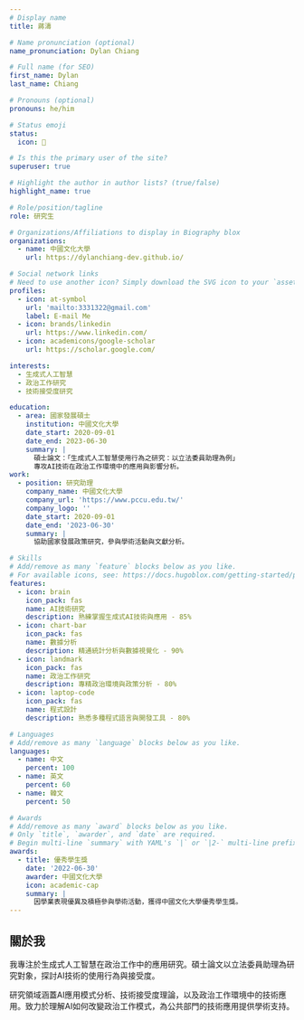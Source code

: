 ```yaml
---
# Display name
title: 蔣濤

# Name pronunciation (optional)
name_pronunciation: Dylan Chiang

# Full name (for SEO)
first_name: Dylan
last_name: Chiang

# Pronouns (optional)
pronouns: he/him

# Status emoji
status:
  icon: 💪

# Is this the primary user of the site?
superuser: true

# Highlight the author in author lists? (true/false)
highlight_name: true

# Role/position/tagline
role: 研究生

# Organizations/Affiliations to display in Biography blox
organizations:
  - name: 中國文化大學
    url: https://dylanchiang-dev.github.io/

# Social network links
# Need to use another icon? Simply download the SVG icon to your `assets/media/icons/` folder.
profiles:
  - icon: at-symbol
    url: 'mailto:3331322@gmail.com'
    label: E-mail Me
  - icon: brands/linkedin
    url: https://www.linkedin.com/
  - icon: academicons/google-scholar
    url: https://scholar.google.com/

interests:
  - 生成式人工智慧
  - 政治工作研究
  - 技術接受度研究

education:
  - area: 國家發展碩士
    institution: 中國文化大學
    date_start: 2020-09-01
    date_end: 2023-06-30
    summary: |
      碩士論文：「生成式人工智慧使用行為之研究：以立法委員助理為例」
      專攻AI技術在政治工作環境中的應用與影響分析。
work:
  - position: 研究助理
    company_name: 中國文化大學
    company_url: 'https://www.pccu.edu.tw/'
    company_logo: ''
    date_start: 2020-09-01
    date_end: '2023-06-30'
    summary: |
      協助國家發展政策研究，參與學術活動與文獻分析。

# Skills
# Add/remove as many `feature` blocks below as you like.
# For available icons, see: https://docs.hugoblox.com/getting-started/page-builder/#icons
features:
  - icon: brain
    icon_pack: fas
    name: AI技術研究
    description: 熟練掌握生成式AI技術與應用 - 85%
  - icon: chart-bar
    icon_pack: fas
    name: 數據分析
    description: 精通統計分析與數據視覺化 - 90%
  - icon: landmark
    icon_pack: fas
    name: 政治工作研究
    description: 專精政治環境與政策分析 - 80%
  - icon: laptop-code
    icon_pack: fas
    name: 程式設計
    description: 熟悉多種程式語言與開發工具 - 80%

# Languages
# Add/remove as many `language` blocks below as you like.
languages:
  - name: 中文
    percent: 100
  - name: 英文
    percent: 60
  - name: 韓文
    percent: 50

# Awards
# Add/remove as many `award` blocks below as you like.
# Only `title`, `awarder`, and `date` are required.
# Begin multi-line `summary` with YAML's `|` or `|2-` multi-line prefix and indent 2 spaces below.
awards:
  - title: 優秀學生獎
    date: '2022-06-30'
    awarder: 中國文化大學
    icon: academic-cap
    summary: |
      因學業表現優異及積極參與學術活動，獲得中國文化大學優秀學生獎。
---
```


## 關於我

我專注於生成式人工智慧在政治工作中的應用研究。碩士論文以立法委員助理為研究對象，探討AI技術的使用行為與接受度。

研究領域涵蓋AI應用模式分析、技術接受度理論，以及政治工作環境中的技術應用。致力於理解AI如何改變政治工作模式，為公共部門的技術應用提供學術支持。
